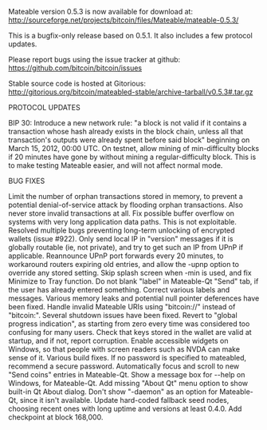 Mateable version 0.5.3 is now available for download at:
http://sourceforge.net/projects/bitcoin/files/Mateable/mateable-0.5.3/

This is a bugfix-only release based on 0.5.1.
It also includes a few protocol updates.

Please report bugs using the issue tracker at github:
https://github.com/bitcoin/bitcoin/issues

Stable source code is hosted at Gitorious:
http://gitorious.org/bitcoin/mateabled-stable/archive-tarball/v0.5.3#.tar.gz

PROTOCOL UPDATES

BIP 30: Introduce a new network rule: "a block is not valid if it contains a transaction whose hash already exists in the block chain, unless all that transaction's outputs were already spent before said block" beginning on March 15, 2012, 00:00 UTC.
On testnet, allow mining of min-difficulty blocks if 20 minutes have gone by without mining a regular-difficulty block. This is to make testing Mateable easier, and will not affect normal mode.

BUG FIXES

Limit the number of orphan transactions stored in memory, to prevent a potential denial-of-service attack by flooding orphan transactions. Also never store invalid transactions at all.
Fix possible buffer overflow on systems with very long application data paths. This is not exploitable.
Resolved multiple bugs preventing long-term unlocking of encrypted wallets
(issue #922).
Only send local IP in "version" messages if it is globally routable (ie, not private), and try to get such an IP from UPnP if applicable.
Reannounce UPnP port forwards every 20 minutes, to workaround routers expiring old entries, and allow the -upnp option to override any stored setting.
Skip splash screen when -min is used, and fix Minimize to Tray function.
Do not blank "label" in Mateable-Qt "Send" tab, if the user has already entered something.
Correct various labels and messages.
Various memory leaks and potential null pointer deferences have been fixed.
Handle invalid Mateable URIs using "bitcoin://" instead of "bitcoin:".
Several shutdown issues have been fixed.
Revert to "global progress indication", as starting from zero every time was considered too confusing for many users.
Check that keys stored in the wallet are valid at startup, and if not, report corruption.
Enable accessible widgets on Windows, so that people with screen readers such as NVDA can make sense of it.
Various build fixes.
If no password is specified to mateabled, recommend a secure password.
Automatically focus and scroll to new "Send coins" entries in Mateable-Qt.
Show a message box for --help on Windows, for Mateable-Qt.
Add missing "About Qt" menu option to show built-in Qt About dialog.
Don't show "-daemon" as an option for Mateable-Qt, since it isn't available.
Update hard-coded fallback seed nodes, choosing recent ones with long uptime and versions at least 0.4.0.
Add checkpoint at block 168,000.
